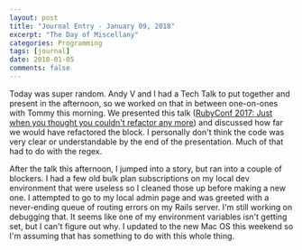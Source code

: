 ```yaml
---
layout: post
title: "Journal Entry - January 09, 2018"
excerpt: "The Day of Miscellany"
categories: Programming
tags: [journal]
date: 2018-01-05
comments: false
---
```


Today was super random. Andy V and I had a Tech Talk to put together and present in the afternoon, so we worked on that in between one-on-ones with Tommy this morning. We presented this talk (<a href="https://www.youtube.com/watch?v=nOa6FhMKsZ0">RubyConf 2017: Just when you thought you couldn't refactor any more</a>) and discussed how far we would have refactored the block. I personally don't think the code was very clear or understandable by the end of the presentation. Much of that had to do with the regex.

After the talk this afternoon, I jumped into a story, but ran into a couple of blockers. I had a few old bulk plan subscriptions on my local dev environment that were useless so I cleaned those up before making a new one. I attempted to go to my local admin page and was greeted with a never-ending queue of routing errors on my Rails server. I'm still working on debugging that. It seems like one of my environment variables isn't getting set, but I can't figure out why. I updated to the new Mac OS this weekend so I'm assuming that has something to do with this whole thing.